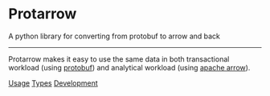 # Protarrow

A python library for converting from protobuf to arrow and back

___

Protarrow makes it easy to use the same data in both transactional workload 
(using [protobuf](https://developers.google.com/protocol-buffers))
and analytical workload (using [apache arrow](https://arrow.apache.org/)).

[usage]: usage.md
[types]: types.md
[development]: development.md


<div class="text-center">
    <a href="usage/" class="btn btn-primary" role="button">Usage</a>
    <a href="types/" class="btn btn-primary" role="button">Types</a>
    <a href="development/" class="btn btn-primary" role="button">Development</a>
</div>
